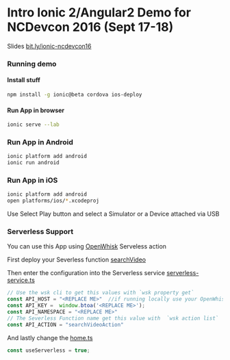 # Intro Ionic 2/Angular2 Demo for NCDevcon 2016 (Sept 17-18)

Slides [bit.ly/ionic-ncdevcon16](http://bit.ly/ionic-ncdevcon16)

### Running demo

#### Install stuff
```bash
npm install -g ionic@beta cordova ios-deploy
```

#### Run App in browser
```bash
ionic serve --lab
```

### Run App in Android
```bash
ionic platform add android
ionic run android
```

### Run App in iOS
```bash
ionic platform add android
open platforms/ios/*.xcodeproj
```
Use Select Play button and select a Simulator or a Device attached via USB

### Serverless Support
You can use this App using [OpenWhisk](https://new-console.ng.bluemix.net/openwhisk) Serveless action

First deploy your Severless function [searchVideo](https://github.com/csantanapr/openwhisk-demos/tree/master/searchVideo)

Then enter the configuration into the Serverless service [serverless-service.ts](./app/providers/serverless-service/serverless-service.ts)
```javascript
// Use the wsk cli to get this values with `wsk property get`
const API_HOST = "<REPLACE ME>"  //if running locally use your OpenWhisk host instead of bluemix.net
const API_KEY =  window.btoa('<REPLACE ME>');
const API_NAMESPACE = "<REPLACE ME>"
// The Severless Function name get this value with  `wsk action list`
const API_ACTION = "searchVideoAction"
```

And lastly change the [home.ts](./app/pages/home/home.ts)
```javascript
const useServerless = true;
```